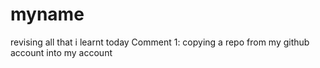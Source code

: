 # myname
revising all that i learnt today
Comment 1:
copying a repo from my github account into my account
